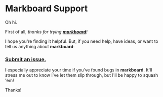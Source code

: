 # Markboard Support

Oh hi.

First of all, *thanks for trying [**markboard**](https://www.markboard.dev)!*

I hope you're finding it helpful. But, if you need help, have ideas, or want to tell us anything about **markboard**:

### [Submit an issue.](issues)

I especially appreciate your time if you've found bugs in **markboard**. It'll stress me out to know I've let them slip through, but I'll be happy to squash 'em!

Thanks!
